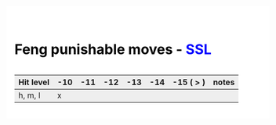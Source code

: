<div class="punish-grid">
<h1>Feng punishable moves - <span>SSL</span></h1>

| Hit level | -10 | -11 | -12 | -13 | -14 | -15 ( > ) | notes |
| --------- | --- | --- | --- | --- | --- | --------- | ----- |
| h, m, l   | x   |     |     |     |     |           |       |

</div>

<style>
.punish-grid {
    width: 100%;
    padding: 1rem;
    color: #000;
    background-color: #fff;
}

.punish-grid h1 {
    padding: 1rem 0;
    color: #000;
}

.punish-grid tr:nth-child(odd) {
    background-color: #eee;
}

.punish-grid tr:nth-child(even) {
    background-color: #ddd;
}

h1 span {
    color: #00f;
}
</style>
